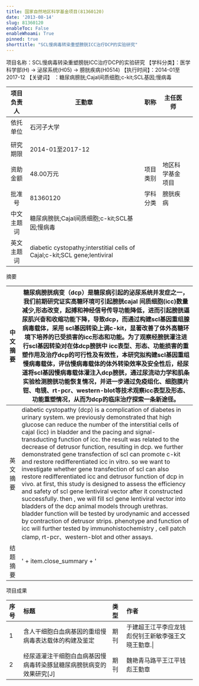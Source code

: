 ```yaml
---
title: 国家自然地区科学基金项目(81360120)
date: '2013-08-14'
slug: 81360120
enableToc: False
enableWhoami: True
pinned: true
shorttitle: "SCL慢病毒转染重塑膀胱ICC治疗DCP的实验研究"
---
```


项目名称：SCL慢病毒转染重塑膀胱ICC治疗DCP的实验研究 【学科分类】：医学科学部(H) -\> 泌尿系统(H05) -\> 膀胱疾病(H0514) 【执行时间】：2014-01至2017-12 【关键词】 ：糖尿病膀胱;Cajal间质细胞;c-kit;SCL基因;慢病毒

| 项目负责人 | 王勤章                                                                    |   职称   | 主任医师         |     |
|:----------:|---------------------------------------------------------------------------|:--------:|------------------|-----|
|  依托单位  | 石河子大学                                                                |          |                  |     |
|            |                                                                           |          |                  |     |
|  研究期限  | 2014-01至2017-12                                                          |          |                  |     |
|  资助金额  | 48.00万元                                                                 | 项目类别 | 地区科学基金项目 |     |
|   批准号   | 81360120                                                                  | 学科分类 | 膀胱疾病         |     |
| 中文主题词 | 糖尿病膀胱;Cajal间质细胞;c-kit;SCL基因;慢病毒                             |          |                  |     |
| 英文主题词 | diabetic cystopathy;interstitial cells of Cajal;c-kit;SCL gene;lentiviral |          |                  |     |

摘要

| 中文摘要 | 糖尿病膀胱病变（dcp）是糖尿病引起的泌尿系统并发症之一，我们前期研究证实高糖环境可引起膀胱cajal 间质细胞(icc)数量减少,形态改变，起搏和神经信号传导功能降低，进而引起膀胱逼尿肌兴奋和收缩功能下降，导致dcp，而通过构建scl基因重组腺病毒载体，采用 scl基因转染上调c-kit，显著改善了体外高糖环境下培养的已受损害的icc形态和功能。为了观察经膀胱灌注进行scl基因转染对在体dcp膀胱中 icc表型、形态、功能损害的重塑作用及治疗dcp的可行性及有效性，本研究拟构建scl基因重组慢病毒载体，评估慢病毒载体的体外转染效率及安全性后，经尿道将scl基因慢病毒载体灌注入dcp膀胱，通过尿流动力学和肌条实验检测膀胱功能恢复情况，并进一步通过免疫组化、细胞膜片钳、电镜、rt-pcr、western-blot等技术观察icc表型及形态、功能重塑情况，从而为dcp的临床治疗探索一条新途径。                                                                                                                                                                                                                                                                                                                              |
|:--------:|--------------------------------------------------------------------------------------------------------------------------------------------------------------------------------------------------------------------------------------------------------------------------------------------------------------------------------------------------------------------------------------------------------------------------------------------------------------------------------------------------------------------------------------------------------------------------------------------------------------------------------------------------------------------------------------------------------------------------------------------------------------------------------------------------------------------------------------------------------------------------------------------------------------------------------------------------------------------------------------------------------------------------------------------------------------------------------|
| 英文摘要 | diabetic cystopathy (dcp) is a complication of diabetes in urinary system. we previously demonstrated that high glucose can reduce the number of the interstitial cells of cajal (icc) in bladder and the pacing and signal-transducting function of icc. the result was related to the decrease of detrusor function, resulting in dcp. we further demonstrated gene transfection of scl can promote c-kit and restore redifferentiated icc in vitro. so we want to investigate whether gene transfection of scl can also restore redifferentiated icc and detrusor function of dcp in vivo. at first, this study is designed to assess the efficiency and safety of scl gene lentiviral vector after it constructed successfully. then , we will fill scl gene lentiviral vector into bladders of the dcp animal models through urethras. bladder function will be tested by urodynamic and accessed by contraction of detrusor strips. phenotype and function of icc will further tested by immunohistochemistry , cell patch clamp, rt-pcr、western-blot and other assays. |
| 结题摘要 | ' + item.close_summary + '                                                                                                                                                                                                                                                                                                                                                                                                                                                                                                                                                                                                                                                                                                                                                                                                                                                                                                                                                                                                                                                     |

项目成果

| 序号 | 标题                                                                | 类型 | 作者                                                |
|:-----|:--------------------------------------------------------------------|:-----|:----------------------------------------------------|
| 1    | 含人干细胞白血病基因的重组慢病毒表达载体的构建及鉴定                | 期刊 | 于建超王江平李应龙钱彪倪钊王新敏李强王文晓王勤章.\| |
| 2    | 经尿道灌注干细胞白血病基因慢病毒转染豚鼠糖尿病膀胱病变的效果研究[J] | 期刊 | 魏艳青马路平王江平钱彪王勤章                        |
